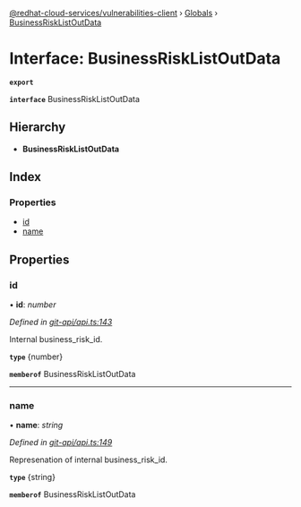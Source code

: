 [@redhat-cloud-services/vulnerabilities-client](../README.md) › [Globals](../globals.md) › [BusinessRiskListOutData](businessrisklistoutdata.md)

# Interface: BusinessRiskListOutData

**`export`** 

**`interface`** BusinessRiskListOutData

## Hierarchy

* **BusinessRiskListOutData**

## Index

### Properties

* [id](businessrisklistoutdata.md#id)
* [name](businessrisklistoutdata.md#name)

## Properties

###  id

• **id**: *number*

*Defined in [git-api/api.ts:143](https://github.com/RedHatInsights/javascript-clients/blob/master/packages/vulnerabilities/git-api/api.ts#L143)*

Internal business_risk_id.

**`type`** {number}

**`memberof`** BusinessRiskListOutData

___

###  name

• **name**: *string*

*Defined in [git-api/api.ts:149](https://github.com/RedHatInsights/javascript-clients/blob/master/packages/vulnerabilities/git-api/api.ts#L149)*

Represenation of internal business_risk_id.

**`type`** {string}

**`memberof`** BusinessRiskListOutData
